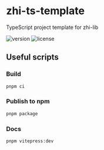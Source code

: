 # zhi-ts-template

TypeScript project template for zhi-lib

![version](https://img.shields.io/github/release/terwer/zhi-ts-template.svg?style=flat-square)
![license](https://img.shields.io/badge/license-GPL-blue.svg?style=popout-square)

## Useful scripts

### Build

```bash
pnpm ci
```

### Publish to npm

```bash
pnpm package
```

### Docs

```bash
pnpm vitepress:dev
```
